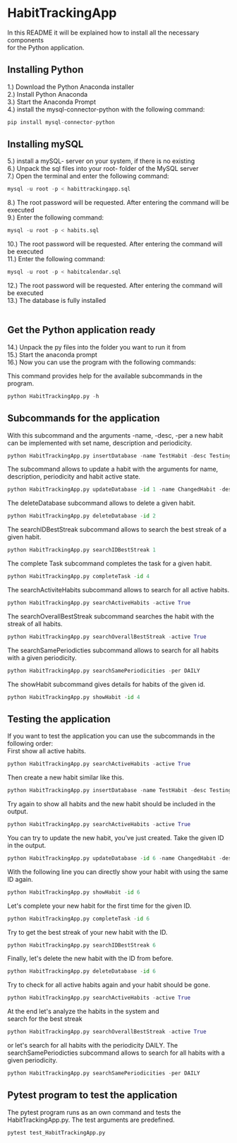 # HabitTrackingApp

In this README it will be explained how to install all the necessary components</br>
for the Python application. </br>
## Installing Python
1.) Download the Python Anaconda installer </br>
2.) Install Python Anaconda </br>
3.) Start the Anaconda Prompt </br>
4.) install the mysql-connector-python with the following command:
```python
pip install mysql-connector-python
``` 
## Installing mySQL
5.) install a mySQL- server on your system, if there is no existing </br>
6.) Unpack the sql files into your root- folder of the MySQL server </br>
7.) Open the terminal and enter the following command:
```python
mysql -u root -p < habittrackingapp.sql
``` 
8.) The root password will be requested. After entering the command will be executed </br>
9.) Enter the following command:
```python
mysql -u root -p < habits.sql
```
10.) The root password will be requested. After entering the command will be executed </br>
11.) Enter the following command:
```python
mysql -u root -p < habitcalendar.sql
``` 
12.) The root password will be requested. After entering the command will be executed </br>
13.) The database is fully installed </br></br>
## Get the Python application ready
14.) Unpack the py files into the folder you want to run it from </br>
15.) Start the anaconda prompt </br>
16.) Now you can use the program with the following commands:

This command provides help for the available subcommands in the program.
```python
python HabitTrackingApp.py -h
```
## Subcommands for the application
With this subcommand and the arguments -name, -desc, -per a new habit can be implemented with
set name, description and periodicity.
```python
python HabitTrackingApp.py insertDatabase -name TestHabit -desc Testing -per WEEKLY
```

The subcommand allows to update a habit with the arguments for name, description, periodicity and habit active state.
```python
python HabitTrackingApp.py updateDatabase -id 1 -name ChangedHabit -desc Changed -per DAILY -active True
```

The deleteDatabase subcommand allows to delete a given habit.
```python
python HabitTrackingApp.py deleteDatabase -id 2
```

The searchIDBestStreak subcommand allows to search the best streak of a given habit.
```python
python HabitTrackingApp.py searchIDBestStreak 1
```

The complete Task subcommand completes the task for a given habit.
```python
python HabitTrackingApp.py completeTask -id 4
```

The searchActiviteHabits subcommand allows to search for all active habits.
```python
python HabitTrackingApp.py searchActiveHabits -active True
```

The searchOverallBestStreak subcommand searches the habit with the streak of all habits.
```python
python HabitTrackingApp.py searchOverallBestStreak -active True
```

The searchSamePeriodicties subcommand allows to search for all habits with a given periodicity.
```python
python HabitTrackingApp.py searchSamePeriodicities -per DAILY
```

The showHabit subcommand gives details for habits of the given id.
```python
python HabitTrackingApp.py showHabit -id 4
```
## Testing the application 
If you want to test the application you can use the subcommands in the following order: </br>
First show all active habits.
```python
python HabitTrackingApp.py searchActiveHabits -active True
```
Then create a new habit similar like this.
```python
python HabitTrackingApp.py insertDatabase -name TestHabit -desc Testing -per WEEKLY
```
Try again to show all habits and the new habit should be included in the output.
```python
python HabitTrackingApp.py searchActiveHabits -active True
```
You can try to update the new habit, you've just created. Take the given ID in the output.
```python
python HabitTrackingApp.py updateDatabase -id 6 -name ChangedHabit -desc Changed -per DAILY -active True
```
With the following line you can directly show your habit with using the same ID again.
```python
python HabitTrackingApp.py showHabit -id 6
```
Let's complete your new habit for the first time for the given ID.
```python
python HabitTrackingApp.py completeTask -id 6
```
Try to get the best streak of your new habit with the ID.
```python
python HabitTrackingApp.py searchIDBestStreak 6
```
Finally, let's delete the new habit with the ID from before.
```python
python HabitTrackingApp.py deleteDatabase -id 6
```
Try to check for all active habits again and your habit should be gone.
```python
python HabitTrackingApp.py searchActiveHabits -active True
```
At the end let's analyze the habits in the system and </br>
search for the best streak
```python
python HabitTrackingApp.py searchOverallBestStreak -active True
```
or let's search for all habits with the periodicity DAILY.
The searchSamePeriodicties subcommand allows to search for all habits with a given periodicity.
```python
python HabitTrackingApp.py searchSamePeriodicities -per DAILY
```

## Pytest program to test the application
The pytest program runs as an own command and tests the HabitTrackingApp.py. The test arguments are predefined.
```python
pytest test_HabitTrackingApp.py
```


